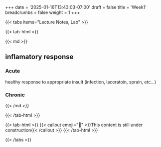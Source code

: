+++
date = '2025-01-16T13:43:03-07:00'
draft = false
title = 'Week1'
breadcrumbs = false
weight = 1
+++

{{< tabs items="Lecture Notes, Lab" >}}

{{< tab-html >}}

{{< md >}}

## inflamatory response

### Acute
healthy response to appropriate insult (infection, laceratoin, sprain, etc...)

### Chronic


{{< /md >}}

{{< /tab-html >}}

{{< tab-html >}}
{{< callout emoji="🔨" >}}This content is still under construction{{< /callout >}}
{{< /tab-html >}}

{{< /tabs >}}
